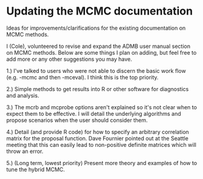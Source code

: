 #  Updating the MCMC documentation

Ideas for improvements/clarifications for the existing documentation on MCMC methods.

I (Cole), volunteered to revise and expand the ADMB user manual section on MCMC methods. Below are some things I plan on adding, but feel free to add more or any other suggestions you may have.

1.) I've talked to users who were not able to discern the basic work flow (e.g. -mcmc and then -mceval). I think this is the top priority.

2.) Simple methods to get results into R or other software for diagnostics and analysis.

3.) The mcrb and mcprobe options aren't explained so it's not clear when to expect them to be effective. I will detail the underlying algorithms and propose scenarios when the user should consider them.

4.) Detail (and provide R code) for how to specify an arbitrary correlation matrix for the proposal function. Dave Fournier pointed out at the Seattle meeting that this can easily lead to non-positive definite matrices which will throw an error.

5.) (Long term, lowest priority) Present more theory and examples of how to tune the hybrid MCMC.